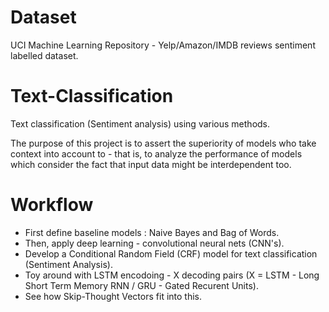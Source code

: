 # Dataset

UCI Machine Learning Repository - Yelp/Amazon/IMDB reviews sentiment labelled dataset.

# Text-Classification
Text classification (Sentiment analysis) using various methods.

The purpose of this project is to assert the superiority of models who take context into account to - that is, to analyze the performance of models which consider the fact that input data might be interdependent too.

# Workflow
- First define baseline models : Naive Bayes and Bag of Words.
- Then, apply deep learning - convolutional neural nets (CNN's).
- Develop a Conditional Random Field (CRF) model for text classification (Sentiment Analysis).
- Toy around with LSTM encodoing - X decoding pairs (X = LSTM - Long Short Term Memory RNN / GRU - Gated Recurent Units).
- See how Skip-Thought Vectors fit into this.

